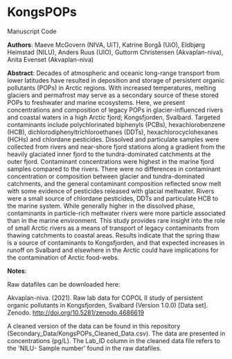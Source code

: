 # KongsPOPs

Manuscript Code

**Authors**: Maeve McGovern (NIVA, UiT), Katrine Borgå (UiO), Eldbjørg Heimstad (NILU), Anders Ruus (UIO), Guttorm Christensen (Akvaplan-niva), Anita Evenset (Akvaplan-niva)

**Abstract**: Decades of atmospheric and oceanic long-range transport from lower latitudes have resulted in deposition and storage of persistent organic pollutants (POPs) in Arctic regions. With increased temperatures, melting glaciers and permafrost may serve as a secondary source of these stored POPs to freshwater and marine ecosystems. Here, we present concentrations and composition of legacy POPs in glacier-influenced rivers and coastal waters in a high Arctic fjord; Kongsfjorden, Svalbard. Targeted contaminants include polychlorinated biphenyls (PCBs), hexachlorobenzene (HCB), dichlorodiphenyltrichloroethanes (DDTs), hexachlorocyclohexanes (HCHs) and chlordane pesticides. Dissolved and particulate samples were collected from rivers and near-shore fjord stations along a gradient from the heavily glaciated inner fjord to the tundra-dominated catchments at the outer fjord. Contaminant concentrations were highest in the marine fjord samples compared to the rivers. There were no differences in contaminant concentration or composition between glacier and tundra-dominated catchments, and the general contaminant composition reflected snow melt with some evidence of pesticides released with glacial meltwater. Rivers were a small source of chlordane pesticides, DDTs and particulate HCB to the marine system. While generally higher in the dissolved phase, contaminants in particle-rich meltwater rivers were more particle associated than in the marine environment. This study provides rare insight into the role of small Arctic rivers as a means of transport of legacy contaminants from thawing catchments to coastal areas. Results indicate that the spring thaw is a source of contaminants to Kongsfjorden, and that expected increases in runoff on Svalbard and elsewhere in the Arctic could have implications for the contamination of Arctic food-webs.

**Notes**: 

Raw datafiles can be downloaded here:

Akvaplan-niva. (2021). Raw lab data for COPOL II study of persistent organic pollutants in  Kongsfjorden, Svalbard (Version 1.0.0) [Data set]. Zenodo.
http://doi.org/10.5281/zenodo.4686619 

A cleaned version of the data can be found in this repository (Secondary_Data/KongsPOPs_Cleaned_Data.csv). The data are presented in concentrations (pg/L). The Lab_ID column in the cleaned data file refers to the 'NILU- Sample number' found in the raw datafiles. 
